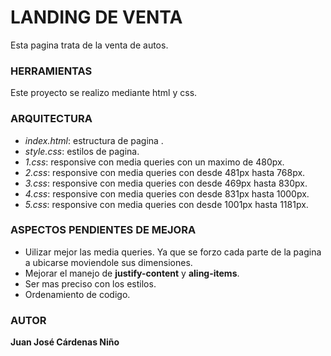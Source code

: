 # LANDING DE VENTA
Esta pagina trata de la venta de autos.

### HERRAMIENTAS
Este proyecto se realizo mediante html y css.

### ARQUITECTURA
- *index.html*: estructura de pagina .
- *style.css*: estilos de pagina.
- *1.css*: responsive con media queries con un maximo de 480px.
- *2.css*: responsive con media queries con desde 481px hasta 768px.
- *3.css*: responsive con media queries con desde 469px hasta 830px.
- *4.css*: responsive con media queries con desde 831px hasta 1000px.
- *5.css*: responsive con media queries con desde 1001px hasta 1181px.

### ASPECTOS PENDIENTES DE MEJORA
- Uilizar mejor las media queries. Ya que se forzo cada parte de la pagina a ubicarse moviendole sus dimensiones.
- Mejorar el manejo de **justify-content** y **aling-items**.
- Ser mas preciso con los estilos.
- Ordenamiento de codigo.

### AUTOR
   **Juan José Cárdenas Niño**



